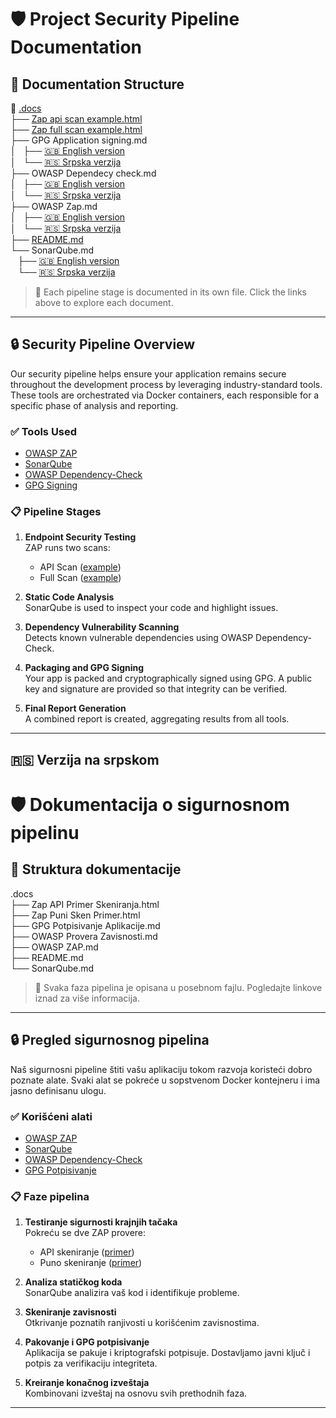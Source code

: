 # 🛡️ Project Security Pipeline Documentation

## 📂 Documentation Structure

📁 [.docs](https://github.com/nemanjamt/digital-library/tree/master/.docs)  
├── [Zap api scan example.html](https://github.com/nemanjamt/digital-library/blob/master/.docs/Zap%20api%20scan%20example.html)  
├── [Zap full scan example.html](https://github.com/nemanjamt/digital-library/blob/master/.docs/Zap%20full%20scan%20example.html)  
├── GPG Application signing.md  
│   ├── [🇬🇧 English version](https://github.com/nemanjamt/digital-library/blob/master/.docs/GPG%20Application%20signing.md#-english)  
│   └── [🇷🇸 Srpska verzija](https://github.com/nemanjamt/digital-library/blob/master/.docs/GPG%20Application%20signing.md#-srpski)  
├── OWASP Dependecy check.md  
│   ├── [🇬🇧 English version](https://github.com/nemanjamt/digital-library/blob/master/.docs/OWASP%20Dependecy%20check.md#-english)  
│   └── [🇷🇸 Srpska verzija](https://github.com/nemanjamt/digital-library/blob/master/.docs/OWASP%20Dependecy%20check.md#-srpski)  
├── OWASP Zap.md  
│   ├── [🇬🇧 English version](https://github.com/nemanjamt/digital-library/blob/master/.docs/OWASP%20Zap.md#-english)  
│   └── [🇷🇸 Srpska verzija](https://github.com/nemanjamt/digital-library/blob/master/.docs/OWASP%20Zap.md#-srpski)  
├── [README.md](https://github.com/nemanjamt/digital-library/blob/master/.docs/README.md)  
└── SonarQube.md  
    ├── [🇬🇧 English version](https://github.com/nemanjamt/digital-library/blob/master/.docs/SonarQube.md#-english)  
    └── [🇷🇸 Srpska verzija](https://github.com/nemanjamt/digital-library/blob/master/.docs/SonarQube.md#-srpski)


> 📄 Each pipeline stage is documented in its own file. Click the links above to explore each document.

---

## 🔒 Security Pipeline Overview

Our security pipeline helps ensure your application remains secure throughout the development process by leveraging industry-standard tools. These tools are orchestrated via Docker containers, each responsible for a specific phase of analysis and reporting.

### ✅ Tools Used

- [OWASP ZAP](https://owasp.org/www-project-zap/)
- [SonarQube](https://www.sonarsource.com/products/sonarqube/)
- [OWASP Dependency-Check](https://owasp.org/www-project-dependency-check/)
- [GPG Signing](https://gnupg.org/)

### 📋 Pipeline Stages

1. **Endpoint Security Testing**  
   ZAP runs two scans:
   - API Scan ([example](https://github.com/your-org/your-repo/blob/main/.docs/Zap%20api%20scan%20example.html))
   - Full Scan ([example](https://github.com/your-org/your-repo/blob/main/.docs/Zap%20full%20scan%20example.html))

2. **Static Code Analysis**  
   SonarQube is used to inspect your code and highlight issues.

3. **Dependency Vulnerability Scanning**  
   Detects known vulnerable dependencies using OWASP Dependency-Check.

4. **Packaging and GPG Signing**  
   Your app is packed and cryptographically signed using GPG. A public key and signature are provided so that integrity can be verified.

5. **Final Report Generation**  
   A combined report is created, aggregating results from all tools.

---

## 🇷🇸 Verzija na srpskom

# 🛡️ Dokumentacija o sigurnosnom pipelinu

## 📂 Struktura dokumentacije

.docs <br>
├── Zap API Primer Skeniranja.html <br>
├── Zap Puni Sken Primer.html <br>
├── GPG Potpisivanje Aplikacije.md <br>
├── OWASP Provera Zavisnosti.md <br>
├── OWASP ZAP.md <br>
├── README.md <br>
└── SonarQube.md <br>

> 📄 Svaka faza pipelina je opisana u posebnom fajlu. Pogledajte linkove iznad za više informacija.

---

## 🔒 Pregled sigurnosnog pipelina

Naš sigurnosni pipeline štiti vašu aplikaciju tokom razvoja koristeći dobro poznate alate. Svaki alat se pokreće u sopstvenom Docker kontejneru i ima jasno definisanu ulogu.

### ✅ Korišćeni alati

- [OWASP ZAP](https://owasp.org/www-project-zap/)
- [SonarQube](https://www.sonarsource.com/products/sonarqube/)
- [OWASP Dependency-Check](https://owasp.org/www-project-dependency-check/)
- [GPG Potpisivanje](https://gnupg.org/)

### 📋 Faze pipelina

1. **Testiranje sigurnosti krajnjih tačaka**  
   Pokreću se dve ZAP provere:
   - API skeniranje ([primer](https://github.com/your-org/your-repo/blob/main/.docs/Zap%20api%20scan%20example.html))
   - Puno skeniranje ([primer](https://github.com/your-org/your-repo/blob/main/.docs/Zap%20full%20scan%20example.html))

2. **Analiza statičkog koda**  
   SonarQube analizira vaš kod i identifikuje probleme.

3. **Skeniranje zavisnosti**  
   Otkrivanje poznatih ranjivosti u korišćenim zavisnostima.

4. **Pakovanje i GPG potpisivanje**  
   Aplikacija se pakuje i kriptografski potpisuje. Dostavljamo javni ključ i potpis za verifikaciju integriteta.

5. **Kreiranje konačnog izveštaja**  
   Kombinovani izveštaj na osnovu svih prethodnih faza.

---

